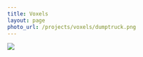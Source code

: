 ```yaml
---
title: Voxels
layout: page
photo_url: /projects/voxels/dumptruck.png
---
```


<div class="image-feature">
  <img src="/projects/voxels/dumptruck.gif">
</div>
